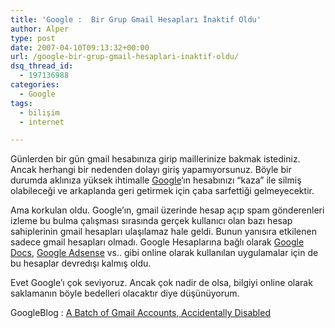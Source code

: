 ```yaml
---
title: 'Google :  Bir Grup Gmail Hesapları İnaktif Oldu'
author: Alper
type: post
date: 2007-04-10T09:13:32+00:00
url: /google-bir-grup-gmail-hesaplari-inaktif-oldu/
dsq_thread_id:
  - 197136988
categories:
  - Google
tags:
  - bilişim
  - internet

---
```

Günlerden bir gün gmail hesabınıza girip maillerinize bakmak istediniz. Ancak herhangi bir nedenden dolayı giriş yapamıyorsunuz. Böyle bir durumda aklınıza yüksek ihtimalle [Google][1]&#8216;ın hesabınızı &#8220;kaza&#8221; ile silmiş olabileceği ve arkaplanda geri getirmek için çaba sarfettiği gelmeyecektir.

Ama korkulan oldu. Google&#8217;ın, gmail üzerinde hesap açıp spam gönderenleri izleme bu bulma çalışması sırasında gerçek kullanıcı olan bazı hesap sahiplerinin gmail hesapları ulaşılamaz hale geldi. Bunun yanısıra etkilenen sadece gmail hesapları olmadı. Google Hesaplarına bağlı olarak [Google Docs][2], [Google Adsense][3] vs.. gibi online olarak kullanılan uygulamalar için de bu hesaplar devredışı kalmış oldu.

Evet Google&#8217;ı çok seviyoruz. Ancak çok nadir de olsa, bilgiyi online olarak saklamanın böyle bedelleri olacaktır diye düşünüyorum.

GoogleBlog : [A Batch of Gmail Accounts, Accidentally Disabled][4]

 [1]: https://www.google.com.tr
 [2]: https://docs.google.com/
 [3]: https://www.google.com/adsense
 [4]: https://googlesystem.blogspot.com/2007/04/batch-of-gmail-accounts-accidentally.html